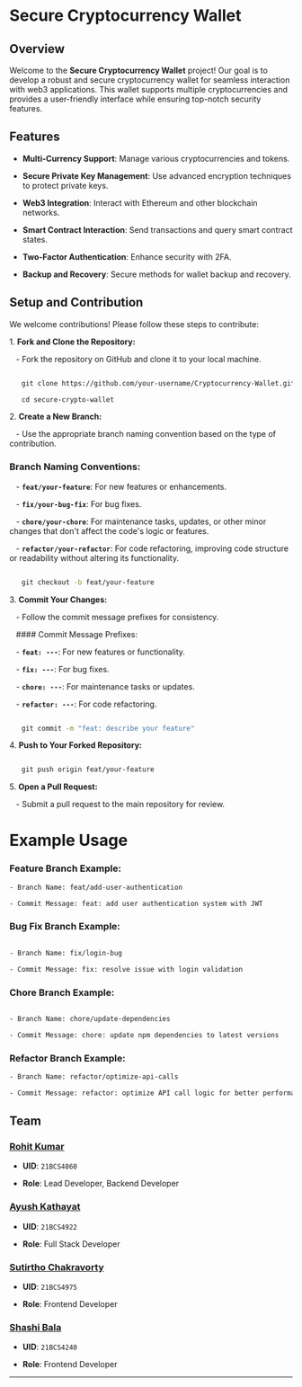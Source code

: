 # Secure Cryptocurrency Wallet

## Overview

Welcome to the **Secure Cryptocurrency Wallet** project! Our goal is to develop a robust and secure cryptocurrency wallet for seamless interaction with web3 applications. This wallet supports multiple cryptocurrencies and provides a user-friendly interface while ensuring top-notch security features.

## Features

- **Multi-Currency Support**: Manage various cryptocurrencies and tokens.

- **Secure Private Key Management**: Use advanced encryption techniques to protect private keys.

- **Web3 Integration**: Interact with Ethereum and other blockchain networks.

- **Smart Contract Interaction**: Send transactions and query smart contract states.

- **Two-Factor Authentication**: Enhance security with 2FA.

- **Backup and Recovery**: Secure methods for wallet backup and recovery.


## Setup and Contribution

We welcome contributions! Please follow these steps to contribute:

1\. **Fork and Clone the Repository:**

   - Fork the repository on GitHub and clone it to your local machine.

```bash

   git clone https://github.com/your-username/Cryptocurrency-Wallet.git

   cd secure-crypto-wallet

```

2\. **Create a New Branch:**

   - Use the appropriate branch naming convention based on the type of contribution.

### Branch Naming Conventions:

   - **`feat/your-feature`**: For new features or enhancements.

   - **`fix/your-bug-fix`**: For bug fixes.

   - **`chore/your-chore`**: For maintenance tasks, updates, or other minor changes that don't affect the code's logic or features.

   - **`refactor/your-refactor`**: For code refactoring, improving code structure or readability without altering its functionality.

```bash

   git checkout -b feat/your-feature

```

3\. **Commit Your Changes:**

   - Follow the commit message prefixes for consistency.

   #### Commit Message Prefixes:

   - **`feat: ---`**: For new features or functionality.

   - **`fix: ---`**: For bug fixes.

   - **`chore: ---`**: For maintenance tasks or updates.

   - **`refactor: ---`**: For code refactoring.

```bash

   git commit -m "feat: describe your feature"

```

4\. **Push to Your Forked Repository:**

```bash

   git push origin feat/your-feature

```

5\. **Open a Pull Request:**

   - Submit a pull request to the main repository for review.

# Example Usage


### Feature Branch Example:
```bash
- Branch Name: feat/add-user-authentication

- Commit Message: feat: add user authentication system with JWT

```
### Bug Fix Branch Example:
```bash

- Branch Name: fix/login-bug

- Commit Message: fix: resolve issue with login validation
```
### Chore Branch Example:
```bash

- Branch Name: chore/update-dependencies

- Commit Message: chore: update npm dependencies to latest versions
```

### Refactor Branch Example:
```bash
- Branch Name: refactor/optimize-api-calls

- Commit Message: refactor: optimize API call logic for better performance
```

## Team

### [Rohit Kumar](https://www.linkedin.com/in/rohit--kumar-/)


- **UID**: `21BCS4860`

- **Role**: Lead Developer, Backend Developer

### [Ayush Kathayat](https://www.linkedin.com/in/ayush-kathayat-306218248/)


- **UID**: `21BCS4922`

- **Role**: Full Stack Developer

### [Sutirtho Chakravorty](https://www.linkedin.com/in/sutirthochakravorty/)


- **UID**: `21BCS4975`

- **Role**: Frontend Developer

### [Shashi Bala](https://www.linkedin.com/in/bala-shashi-51249b219/)


- **UID**: `21BCS4240`

- **Role**: Frontend Developer

---


